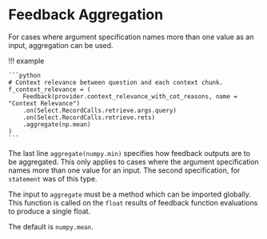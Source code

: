 # Feedback Aggregation

For cases where argument specification names more than one value as an input,
aggregation can be used.

!!! example

    ```python
    # Context relevance between question and each context chunk.
    f_context_relevance = (
        Feedback(provider.context_relevance_with_cot_reasons, name = "Context Relevance")
        .on(Select.RecordCalls.retrieve.args.query)
        .on(Select.RecordCalls.retrieve.rets)
        .aggregate(np.mean)
    )
    ```

The last line `aggregate(numpy.min)` specifies how feedback outputs are to be aggregated.
This only applies to cases where the argument specification names more than one value
for an input. The second specification, for `statement` was of this type.

The input to `aggregate` must be a method which can be imported globally. This function
is called on the `float` results of feedback function evaluations to produce a single float.

The default is `numpy.mean`.
